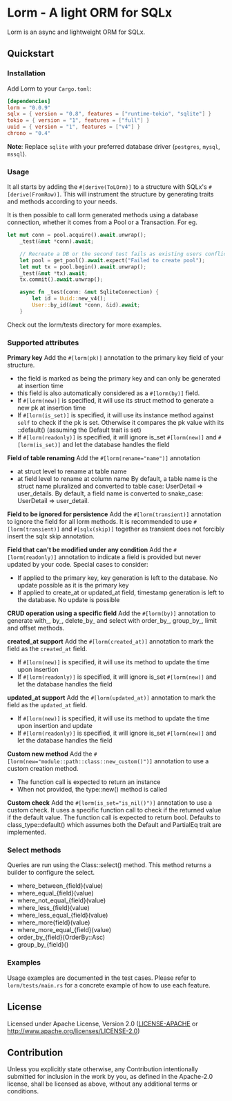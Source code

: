 # Lorm - A light ORM for SQLx

Lorm is an async and lightweight ORM for SQLx.

## Quickstart

### Installation
Add Lorm to your `Cargo.toml`:

```toml
[dependencies]
lorm = "0.0.9"
sqlx = { version = "0.8", features = ["runtime-tokio", "sqlite"] }
tokio = { version = "1", features = ["full"] }
uuid = { version = "1", features = ["v4"] }
chrono = "0.4"
```

**Note**: Replace `sqlite` with your preferred database driver (`postgres`, `mysql`, `mssql`).

### Usage

It all starts by adding the `#[derive(ToLOrm)]` to a structure with SQLx's `#[derive(FromRow)]`.
This will instrument the structure by generating traits and methods according to your needs.

It is then possible to call lorm generated methods using a database connection, whether it comes from
a Pool or a Transaction.
For eg.
```rust
let mut conn = pool.acquire().await.unwrap();
    _test(&mut *conn).await;

    // Recreate a DB or the second test fails as existing users conflict.
    let pool = get_pool().await.expect("Failed to create pool");
    let mut tx = pool.begin().await.unwrap();
    _test(&mut *tx).await;
    tx.commit().await.unwrap();

    async fn _test(conn: &mut SqliteConnection) {
        let id = Uuid::new_v4();
        User::by_id(&mut *conn, &id).await;
    }
```
Check out the lorm/tests directory for more examples.

### Supported attributes

**Primary key**
Add the `#[lorm(pk)]` annotation to the primary key field of your structure.
- the field is marked as being the primary key and can only be generated at insertion time
- this field is also automatically considered as a `#[lorm(by)]` field.
- If `#[lorm(new)]` is specified, it will use its struct method to generate a new pk at insertion time
- If `#[lorm(is_set)]` is specified, it will use its instance method against `self` to check if the pk is set. Otherwise it compares the pk value with its <struct>::default() (assuming the Default trait is set)
- If `#[lorm(readonly)]` is specified, it will ignore is_set `#[lorm(new)]` and `#[lorm(is_set)]` and let the database handles the field 

**Field of table renaming**
Add the `#[lorm(rename="name")]` annotation
 - at struct level to rename at table name
 - at field level to rename at column name
By default, a table name is the struct name pluralized and converted to table case: UserDetail => user_details.
By default, a field name is converted to snake_case: UserDetail => user_detail.

**Field to be ignored for persistence**
Add the `#[lorm(transient)]` annotation to ignore the field for all lorm methods.
It is recommended to use `#[lorm(transient)]` and `#[sqlx(skip)]` together as transient does not forcibly insert the sqlx skip annotation.

**Field that can't be modified under any condition**
Add the `#[lorm(readonly)]` annotation to indicate a field is provided but never updated by your code.
Special cases to consider:
 - If applied to the primary key, key generation is left to the database. No update possible as it is the primary key
 - If applied to create_at or updated_at field, timestamp generation is left to the database. No update is possible

**CRUD operation using a specific field**
Add the `#[lorm(by)]` annotation to generate with_<field>, by_<field>, delete_by_<field> and select with order_by_<field>, group_by_<field>, limit and offset methods.

**created_at support**
Add the `#[lorm(created_at)]` annotation to mark the field as the `created_at` field. 
- If `#[lorm(new)]` is specified, it will use its method to update the time upon insertion
- If `#[lorm(readonly)]` is specified, it will ignore is_set `#[lorm(new)]` and let the database handles the field

**updated_at support**
Add the `#[lorm(updated_at)]` annotation to mark the field as the `updated_at` field.
- If `#[lorm(new)]` is specified, it will use its method to update the time upon insertion and update
- If `#[lorm(readonly)]` is specified, it will ignore is_set `#[lorm(new)]` and let the database handles the field

**Custom new method**
Add the `#[lorm(new="module::path::class::new_custom()")]` annotation to use a custom creation method.
- The function call is expected to return an instance
- When not provided, the type::new() method is called

**Custom check**
Add the `#[lorm(is_set="is_nil()")]` annotation to use a custom check.
It uses a specific function call to check if the returned value if the default value.
The function call is expected to return bool.
Defaults to class_type::default() which assumes both the Default and PartialEq trait are implemented.

### Select methods
Queries are run using the Class::select() method.
This method returns a builder to configure the select.

- where_between_{field}(value)
- where_equal_{field}(value)
- where_not_equal_{field}(value)
- where_less_{field}(value)
- where_less_equal_{field}(value)
- where_more{field}(value)
- where_more_equal_{field}(value)
- order_by_{field}(OrderBy::Asc)
- group_by_{field}()

### Examples
Usage examples are documented in the test cases. Please refer to `lorm/tests/main.rs` for a concrete example of how to use each feature.  

## License
Licensed under Apache License, Version 2.0 ([LICENSE-APACHE](LICENSE) or http://www.apache.org/licenses/LICENSE-2.0)

## Contribution
Unless you explicitly state otherwise, any Contribution intentionally submitted
for inclusion in the work by you, as defined in the Apache-2.0 license, shall be  licensed as above, without any additional terms or conditions.
